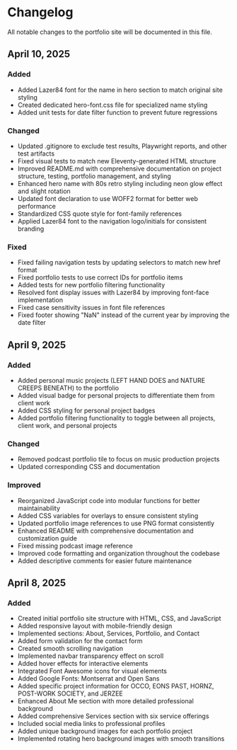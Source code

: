 # Changelog

All notable changes to the portfolio site will be documented in this file.

## April 10, 2025

### Added
- Added Lazer84 font for the name in hero section to match original site styling
- Created dedicated hero-font.css file for specialized name styling
- Added unit tests for date filter function to prevent future regressions

### Changed
- Updated .gitignore to exclude test results, Playwright reports, and other test artifacts
- Fixed visual tests to match new Eleventy-generated HTML structure
- Improved README.md with comprehensive documentation on project structure, testing, portfolio management, and styling
- Enhanced hero name with 80s retro styling including neon glow effect and slight rotation
- Updated font declaration to use WOFF2 format for better web performance
- Standardized CSS quote style for font-family references
- Applied Lazer84 font to the navigation logo/initials for consistent branding

### Fixed
- Fixed failing navigation tests by updating selectors to match new href format
- Fixed portfolio tests to use correct IDs for portfolio items
- Added tests for new portfolio filtering functionality
- Resolved font display issues with Lazer84 by improving font-face implementation
- Fixed case sensitivity issues in font file references
- Fixed footer showing "NaN" instead of the current year by improving the date filter

## April 9, 2025

### Added

- Added personal music projects (LEFT HAND DOES and NATURE CREEPS BENEATH) to the portfolio
- Added visual badge for personal projects to differentiate them from client work
- Added CSS styling for personal project badges
- Added portfolio filtering functionality to toggle between all projects, client work, and personal projects

### Changed

- Removed podcast portfolio tile to focus on music production projects
- Updated corresponding CSS and documentation

### Improved

- Reorganized JavaScript code into modular functions for better maintainability
- Added CSS variables for overlays to ensure consistent styling
- Updated portfolio image references to use PNG format consistently
- Enhanced README with comprehensive documentation and customization guide
- Fixed missing podcast image reference
- Improved code formatting and organization throughout the codebase
- Added descriptive comments for easier future maintenance

## April 8, 2025

### Added

- Created initial portfolio site structure with HTML, CSS, and JavaScript
- Added responsive layout with mobile-friendly design
- Implemented sections: About, Services, Portfolio, and Contact
- Added form validation for the contact form
- Created smooth scrolling navigation
- Implemented navbar transparency effect on scroll
- Added hover effects for interactive elements
- Integrated Font Awesome icons for visual elements
- Added Google Fonts: Montserrat and Open Sans
- Added specific project information for OCCO, EONS PAST, HORNZ, POST-WORK SOCIETY, and JERZEE
- Enhanced About Me section with more detailed professional background
- Added comprehensive Services section with six service offerings
- Included social media links to professional profiles
- Added unique background images for each portfolio project
- Implemented rotating hero background images with smooth transitions

